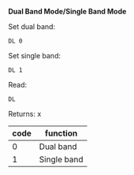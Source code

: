 __Dual Band Mode/Single Band Mode__

Set dual band:

	DL 0

Set single band:

	DL 1
	
Read:

	DL
	
Returns: x

|code|function|
|---|---|
|0|Dual band
|1|Single band
